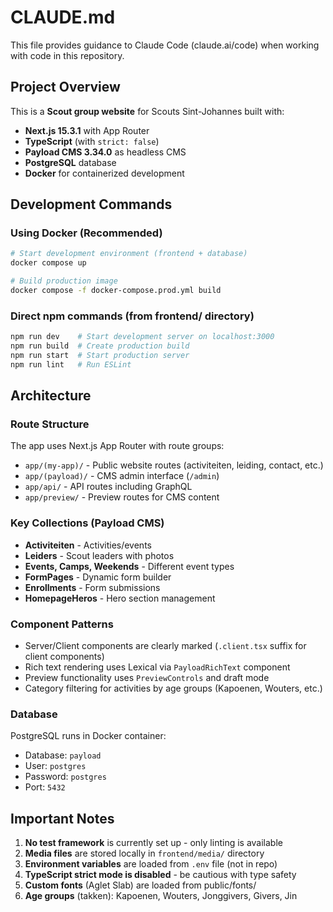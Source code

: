 # CLAUDE.md

This file provides guidance to Claude Code (claude.ai/code) when working with code in this repository.

## Project Overview

This is a **Scout group website** for Scouts Sint-Johannes built with:
- **Next.js 15.3.1** with App Router
- **TypeScript** (with `strict: false`)
- **Payload CMS 3.34.0** as headless CMS
- **PostgreSQL** database
- **Docker** for containerized development

## Development Commands

### Using Docker (Recommended)
```bash
# Start development environment (frontend + database)
docker compose up

# Build production image
docker compose -f docker-compose.prod.yml build
```

### Direct npm commands (from frontend/ directory)
```bash
npm run dev    # Start development server on localhost:3000
npm run build  # Create production build
npm run start  # Start production server
npm run lint   # Run ESLint
```

## Architecture

### Route Structure
The app uses Next.js App Router with route groups:
- `app/(my-app)/` - Public website routes (activiteiten, leiding, contact, etc.)
- `app/(payload)/` - CMS admin interface (`/admin`)
- `app/api/` - API routes including GraphQL
- `app/preview/` - Preview routes for CMS content

### Key Collections (Payload CMS)
- **Activiteiten** - Activities/events
- **Leiders** - Scout leaders with photos
- **Events, Camps, Weekends** - Different event types
- **FormPages** - Dynamic form builder
- **Enrollments** - Form submissions
- **HomepageHeros** - Hero section management

### Component Patterns
- Server/Client components are clearly marked (`.client.tsx` suffix for client components)
- Rich text rendering uses Lexical via `PayloadRichText` component
- Preview functionality uses `PreviewControls` and draft mode
- Category filtering for activities by age groups (Kapoenen, Wouters, etc.)

### Database
PostgreSQL runs in Docker container:
- Database: `payload`
- User: `postgres`
- Password: `postgres`
- Port: `5432`

## Important Notes

1. **No test framework** is currently set up - only linting is available
2. **Media files** are stored locally in `frontend/media/` directory
3. **Environment variables** are loaded from `.env` file (not in repo)
4. **TypeScript strict mode is disabled** - be cautious with type safety
5. **Custom fonts** (Aglet Slab) are loaded from public/fonts/
6. **Age groups** (takken): Kapoenen, Wouters, Jonggivers, Givers, Jin